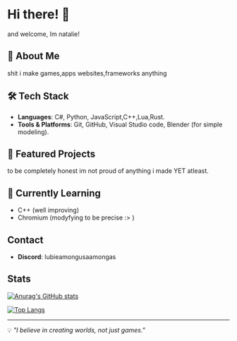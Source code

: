 # Hi there! 👋

and welcome, Im natalie!

## 🌟 About Me

shit i make games,apps websites,frameworks anything 

## 🛠️ Tech Stack

- **Languages**: C#, Python, JavaScript,C++,Lua,Rust.
- **Tools & Platforms**: Git, GitHub, Visual Studio code, Blender (for simple modeling).

## 📌 Featured Projects

to be completely honest im not proud of anything i made YET atleast.

## 🌱 Currently Learning

- C++ (well improving)
- Chromium (modyfying to be precise :> )

## Contact

- **Discord**: lubieamongusaamongas

## Stats

[![Anurag's GitHub stats](https://github-readme-stats.vercel.app/api?username=papaj2139)](https://github.com/papaj2139/github-readme-stats)

[![Top Langs](https://github-readme-stats.vercel.app/api/top-langs/?username=papaj2139)](https://github.com/papaj2139/github-readme-stats)

---

💡 _"I believe in creating worlds, not just games."_

